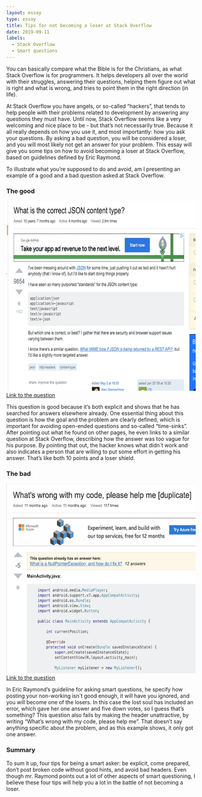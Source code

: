 ```yaml
---
layout: essay
type: essay
title: Tips for not becoming a loser at Stack Overflow
date: 2019-09-11
labels:
  - Stack Overflow
  - Smart questions
---
```




You can basically compare what the Bible is for the Christians, as what Stack Overflow is for programmers. It helps developers all over the world with their struggles, answering their questions, helping them figure out what is right and what is wrong, and tries to point them in the right direction (in life). 

At Stack Overflow you have angels, or so-called “hackers”, that tends to help people with their problems related to development by answering any questions they must have. Until now, Stack Overflow seems like a very welcoming and nice place to be - but that’s not necessarily true. Because it all really depends on how you use it, and most importantly: how you ask your questions. By asking a bad question, you will be considered a loser, and you will most likely not get an answer for your problem. This essay will give you some tips on how to avoid becoming a loser at Stack Overflow, based on guidelines defined by Eric Raymond. 

To illustrate what you’re supposed to do and avoid, am I presenting an example of a good and a bad question asked at Stack Overflow. 

<h3> The good</h3>
<img class="ui left image" src="../images/good.png">
<a href="https://stackoverflow.com/questions/477816/what-is-the-correct-json-content-type">Link to the question</a>
 
This question is good because it’s both explicit and shows that he has searched for answers elsewhere already. One essential thing about this question is how the goal and the problem are clearly defined, which is important for avoiding open-ended questions and so-called “time-sinks”. After pointing out what he found on other pages, he even links to a similar question at Stack Overflow, describing how the answer was too vague for his purpose. By pointing that out, the hacker knows what didn´t work and also indicates a person that are willing to put some effort in getting his answer. That’s like both 10 points and a loser shield. 
 
 
 
<h3> The bad</h3>
<img class="ui left image" src="../images/bad.png">
<a href="https://stackoverflow.com/questions/52553189/whats-wrong-with-my-code-please-help-me
">Link to the question</a>


In Eric Raymond’s guideline for asking smart questions, he specify how posting your non-working isn´t good enough, it will have you ignored, and you will become one of the losers. In this case the lost soul has included an error, which gave her one answer and five down votes, so I guess that’s something? This question also fails by making the header unattractive, by writing “What’s wrong with my code, please help me”. That doesn’t say anything specific about the problem, and as this example shows, it only got one answer.

<h3> Summary</h3>
To sum it up, four tips for being a smart asker: be explicit, come prepared, don’t post broken code without good hints, and avoid bad headers. Even though mr. Raymond points out a lot of other aspects of smart questioning, I believe these four tips will help you a lot in the battle of not becoming a loser. 

